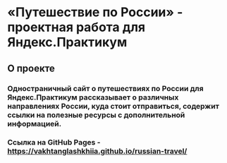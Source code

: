 # «Путешествие по России» - проектная работа для Яндекс.Практикум

## О проекте 

### Одностраничный сайт о путешествиях по России для Яндекс.Практикум рассказывает о различных направлениях России, куда стоит отправиться, содержит ссылки на полезные ресурсы с дополнительной информацией.

### Ссылка на GitHub Pages - https://vakhtanglashkhiia.github.io/russian-travel/
